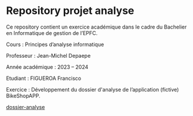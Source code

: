 # Repository projet analyse #

Ce repository contient un exercice académique dans le cadre du Bachelier en Informatique de gestion de l’EPFC. 

Cours : Principes d’analyse informatique 

Professeur : Jean-Michel Depaepe

Année académique : 2023 – 2024

Etudiant : FIGUEROA Francisco  

Exercice : Développement du dossier d'analyse de l’application (fictive) BikeShopAPP. 

[dossier-analyse](./dossier-analyse/)